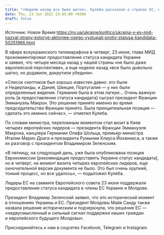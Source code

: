 ```yaml
---
title: "«Неделю назад все было шатко». Кулеба рассказал о странах ЕС, которые были против кандидатства Украины, и о том, как их переубедили"
date: Thu, 23 Jun 2022 23:05:00 +0300
draft: false
---
```

Источник: Новое Время https://nv.ua/ukraine/politics/ukraina-v-es-mid-nazval-strany-kotorye-aktivnee-vsego-vystupali-protiv-statusa-kandidata-50251966.html


 В эфире всеукраинского телемарафона в четверг, 23 июня, глава МИД прокомментировал предоставление статуса кандидата Украине и заявил, что четыре месяца назад у нашей страны «не было даже европейской перспективе», а еще неделю назад «все было довольно шатко, но додавили, докрутили убедили».

«Список скептиков был хорошо известен давно: это были и Нидерланды, и Дания, Швеция, Португалия — у них были определенные видения. Германия была в этом лагере… Очень важную роль [в предоставлении статуса кандидата] сыграл президент Франции Эммануэль Макрон. Это решение принято именно во время председательства Франции принято. Была принципиальная позиция — сделать это именно сейчас», — отметил Кулеба.

По словам министра, переломным моментом стал визит в Киев четырех европейских лидеров — президента Франции Эммануэля Макрона, канцлера Германии Олафа Шольца, премьер-министра Италии Марио Драги и президента Румынии Клауса Йоханниса, а также их разговор с президентом Владимиром Зеленским.

«В пятницу, на следующий день, уже была опубликована позиция Еврокомиссии [рекомендация предоставить Украине статус кандидата], но в четверг, на момент визита четырех европейских лидеров, еще окночательной версии документа не было. Это был очень хрупкий, тонкий процесс, но все удалось», — подытожил Кулеба.

Лидеры ЕС на саммите Европейского совета 23 июня поддержали предоставление статуса кандидата в члены ЕС Украине и Молдове.

Президент Владимир Зеленский заявил, что это исторический момент в отношениях Украины и ЕС. Президент Молдовы Майя Санду также назвала решение историческим и подчеркнула, что решение ЕС — «недвусмысленный и сильный сигнал поддержки наших граждан и европейского будущего Молдовы».

Присоединяйтесь к нам в соцсетях Facebook, Telegram и Instagram.
